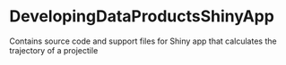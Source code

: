 # DevelopingDataProductsShinyApp
Contains source code and support files for Shiny app that calculates the trajectory of a projectile
